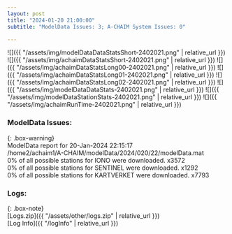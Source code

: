 ```yaml
---
layout: post
title: "2024-01-20 21:00:00"
subtitle: "ModelData Issues: 3; A-CHAIM System Issues: 0"

---
```


![]({{ "/assets/img/modelDataDataStatsShort-2402021.png" | relative_url }})
![]({{ "/assets/img/achaimDataStatsShort-2402021.png" | relative_url }})
![]({{ "/assets/img/achaimDataStatsLong00-2402021.png" | relative_url }})
![]({{ "/assets/img/achaimDataStatsLong01-2402021.png" | relative_url }})
![]({{ "/assets/img/achaimDataStatsLong02-2402021.png" | relative_url }})
![]({{ "/assets/img/modelDataDataStats-2402021.png" | relative_url }})
![]({{ "/assets/img/modelDataStationStats-2402021.png" | relative_url }})
![]({{ "/assets/img/achaimRunTime-2402021.png" | relative_url }})


### ModelData Issues:  
  
{: .box-warning}  
 ModelData report for 20-Jan-2024 22:15:17   
 /home2/achaim1/A-CHAIM/modelData/2024/020/22/modelData.mat   
 0% of all possible stations for IONO were downloaded. x3572   
 0% of all possible stations for SENTINEL were downloaded. x1292   
 0% of all possible stations for KARTVERKET were downloaded. x7793   
  


### Logs:  
  
{: .box-note}  
[Logs.zip]({{ "/assets/other/logs.zip" | relative_url }})  
[Log Info]({{ "/logInfo" | relative_url }})  
